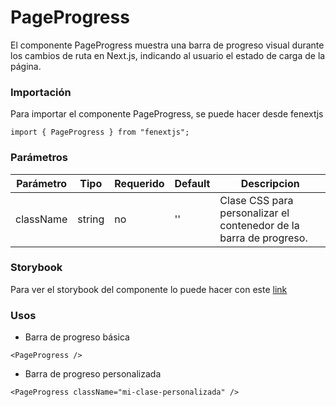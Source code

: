 # PageProgress

El componente PageProgress muestra una barra de progreso visual durante los cambios de ruta en Next.js, indicando al usuario el estado de carga de la página.

### Importación

Para importar el componente PageProgress, se puede hacer desde fenextjs

```tsx copy
import { PageProgress } from "fenextjs";
```

### Parámetros

| Parámetro | Tipo | Requerido | Default | Descripcion |
| --------- | ---- | --------- | ------- | ----------- |
| className | string | no | '' | Clase CSS para personalizar el contenedor de la barra de progreso. |

### Storybook

Para ver el storybook del componente lo puede hacer con este [link](https://fenextjs-component-storybook.vercel.app/?path=/story/pageprogress-pageprogress--index)

### Usos

- Barra de progreso básica

```tsx copy
<PageProgress />
```

- Barra de progreso personalizada

```tsx copy
<PageProgress className="mi-clase-personalizada" />
```

